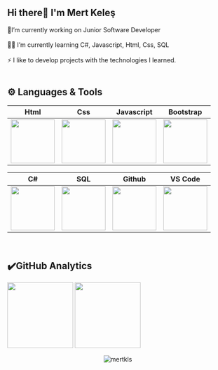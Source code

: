 ## Hi there👋  I'm Mert Keleş

🔭I’m currently working on Junior Software Developer</br></br>👩‍💻 I’m currently learning C#, Javascript, Html, Css, SQL </br></br>⚡ I like to develop projects with the technologies I learned.</br></br>


## ⚙️ Languages & Tools 

|Html|Css|Javascript|Bootstrap
|:-:|:-:|:-:|:-:|
|<img style="width: 100px" src="https://media.giphy.com/media/QssGEmpkyEOhBCb7e1/giphy.gif">|<img style="width: 100px" src="https://media.giphy.com/media/CEHtFH3rJ6xdhBUKIT/giphy.gif">|<img style="width: 100px" src="https://media.giphy.com/media/ln7z2eWriiQAllfVcn/giphy.gif">|<img style="width: 100px" src="https://getbootstrap.com/docs/4.6/assets/brand/bootstrap-social-logo.png">|

|C#|SQL|Github|VS Code
|:-:|:-:|:-:|:-:|
|<img style="width: 100px" src="https://mir-s3-cdn-cf.behance.net/project_modules/max_1200/622ca052071761.59034e74abb36.gif">|<img style="width: 100px" src="https://media1.giphy.com/media/EK5nB6wQKKN86j7GWx/giphy.gif?cid=790b76113fd65a9386daf6b2bd86487884627fdfdf1a597a&rid=giphy.gif&ct=s">|<img style="width: 100px" src="https://media.giphy.com/media/KzJkzjggfGN5Py6nkT/giphy.gif">|<img style="width: 100px" src="https://media.giphy.com/media/IdyAQJVN2kVPNUrojM/giphy.gif">|
</br>
</div>


## ✔️GitHub Analytics

<p align="left" >
<a href="https://github.com/mertkls">
 <img height="150em" align:"center"  src="https://github-readme-stats-eight-theta.vercel.app/api?username=mertkls&show_icons=true&theme=algolia&include_all_commits=true&count_private=true"/></a>
  <a href="https://github.com/mertkls"><img height="150em" align:"center" src="https://github-readme-stats-eight-theta.vercel.app/api/top-langs/?username=mertkls&layout=compact&langs_count=8&theme=algolia"/>
</a>
</p>

<p align="center"> <img src="https://komarev.com/ghpvc/?username=mertkls&label=Profile%20views&color=0e75b6&style=flat" alt="mertkls" /></p>
